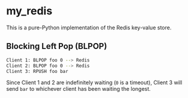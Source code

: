 # my_redis

This is a pure-Python implementation of the Redis key-value store.

## Blocking Left Pop (BLPOP)
```Bash
Client 1: BLPOP foo 0 --> Redis
Client 2: BLPOP foo 0 --> Redis
Client 3: RPUSH foo bar
```
Since Client 1 and 2 are indefinitely waiting (`0` is a timeout), Client 3 will send `bar` to whichever client has been waiting the longest. 